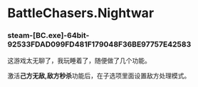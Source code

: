 # BattleChasers.Nightwar

### steam-[BC.exe]-64bit-92533FDAD099FD481F179048F36BE97757E42583
这游戏太无聊了，我玩睡着了，随便做了几个功能。

激活**己方无敌,敌方秒杀**功能后，在子选项里面设置敌方处理模式。